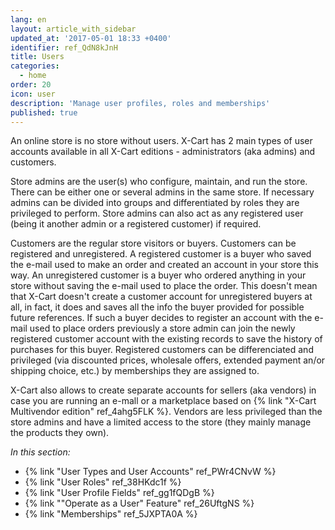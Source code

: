 ```yaml
---
lang: en
layout: article_with_sidebar
updated_at: '2017-05-01 18:33 +0400'
identifier: ref_QdN8kJnH
title: Users
categories:
  - home
order: 20
icon: user
description: 'Manage user profiles, roles and memberships'
published: true
---
```

An online store is no store without users. X-Cart has 2 main types of user accounts available in all X-Cart editions - administrators (aka admins) and customers. 

Store admins are the user(s) who configure, maintain, and run the store. There can be either one or several admins in the same store. If necessary admins can be divided into groups and differentiated by roles they are privileged to perform. Store admins can also act as any registered user (being it another admin or a registered customer) if required. 

Customers are the regular store visitors or buyers. Customers can be registered and unregistered. A registered customer is a buyer who saved the e-mail used to make an order and created an account in your store this way. An unregistered customer is a buyer who ordered anything in your store without saving the e-mail used to place the order. This doesn't mean that X-Cart doesn't create a customer account for unregistered buyers at all, in fact, it does and saves all the info the buyer provided for possible future references. If such a buyer decides to register an account with the e-mail used to place orders previously a store admin can join the newly registered customer account with the existing records to save the history of purchases for this buyer. Registered customers can be differenciated and privileged (via discounted prices, wholesale offers, extended payment an/or shipping choice, etc.) by memberships they are assigned to.

X-Cart also allows to create separate accounts for sellers (aka vendors) in case you are running an e-mall or a marketplace based on {% link "X-Cart Multivendor edition" ref_4ahg5FLK %}. Vendors are less privileged than the store admins and have a limited access to the store (they mainly manage the products they own). 

_In this section:_
   *   {% link "User Types and User Accounts" ref_PWr4CNvW %} 
   *   {% link "User Roles" ref_38HKdc1f %} 
   *   {% link "User Profile Fields" ref_gg1fQDgB %} 
   *   {% link ""Operate as a User" Feature" ref_26UftgNS %}
   *   {% link "Memberships" ref_5JXPTA0A %}
